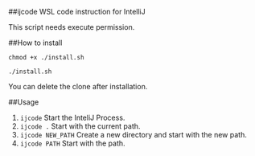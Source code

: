 ##ijcode
WSL code instruction for IntelliJ

This script needs execute permission.

##How to install 

```chmod +x ./install.sh```

```./install.sh```

You can delete the clone after installation.

##Usage
1. ```ijcode``` Start the InteliJ Process.
2. ```ijcode .``` Start with the current path.
3. ```ijcode NEW_PATH``` Create a new directory and start with the new path.
4. ```ijcode PATH``` Start with the path.
